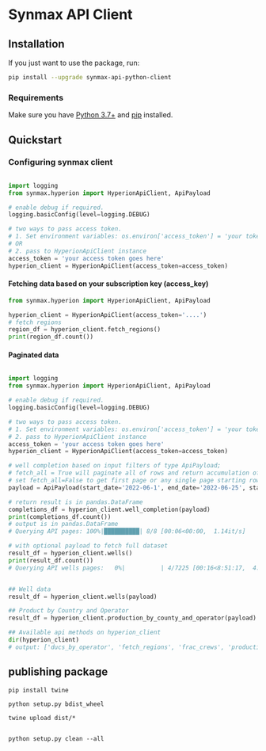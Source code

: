 # Synmax API Client

## Installation

If you just want to use the package, run:

```bash
pip install --upgrade synmax-api-python-client
```

### Requirements

Make sure you have [Python 3.7+](https://docs.python.org/3/) and [pip](https://pypi.org/project/pip/) installed.

## Quickstart

### Configuring synmax client

```python

import logging
from synmax.hyperion import HyperionApiClient, ApiPayload

# enable debug if required.
logging.basicConfig(level=logging.DEBUG)

# two ways to pass access token.
# 1. Set environment variables: os.environ['access_token'] = 'your token'
# OR
# 2. pass to HyperionApiClient instance
access_token = 'your access token goes here'
hyperion_client = HyperionApiClient(access_token=access_token)

```

#### Fetching data based on your subscription key (access_key)

```python
from synmax.hyperion import HyperionApiClient, ApiPayload

hyperion_client = HyperionApiClient(access_token='....')
# fetch regions
region_df = hyperion_client.fetch_regions()
print(region_df.count())


```

#### Paginated data

```python

import logging
from synmax.hyperion import HyperionApiClient, ApiPayload

# enable debug if required.
logging.basicConfig(level=logging.DEBUG)

# two ways to pass access token.
# 1. Set environment variables: os.environ['access_token'] = 'your token'
# 2. pass to HyperionApiClient instance
access_token = 'your access token goes here'
hyperion_client = HyperionApiClient(access_token=access_token)

# well completion based on input filters of type ApiPayload; 
# fetch_all = True will paginate all of rows and return accumulation of each page result. True by default
# set fetch_all=False to get first page or any single page starting row with payload.pagination_start = <start row index, default to 0>
payload = ApiPayload(start_date='2022-06-1', end_date='2022-06-25', state_code='TX')

# return result is in pandas.DataFrame
completions_df = hyperion_client.well_completion(payload)
print(completions_df.count())
# output is in pandas.DataFrame
# Querying API pages: 100%|██████████| 8/8 [00:06<00:00,  1.14it/s]

# with optional payload to fetch full dataset
result_df = hyperion_client.wells()
print(result_df.count())
# Querying API wells pages:   0%|          | 4/7225 [00:16<8:51:17,  4.41s/it]


## Well data
result_df = hyperion_client.wells(payload)

## Product by Country and Operator
result_df = hyperion_client.production_by_county_and_operator(payload)

## Available api methods on hyperion_client
dir(hyperion_client)
# output: ['ducs_by_operator', 'fetch_regions', 'frac_crews', 'production_by_county_and_operator', 'production_by_well', 'rigs', 'well_completion', 'wells']

```

## publishing package

```shell
pip install twine

python setup.py bdist_wheel 

twine upload dist/*


python setup.py clean --all


```